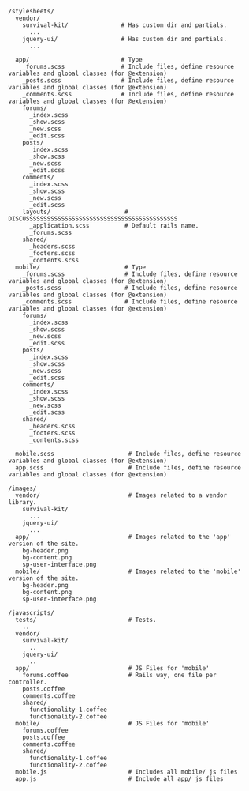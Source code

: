     /stylesheets/
      vendor/
        survival-kit/               # Has custom dir and partials.
          ...
        jquery-ui/                  # Has custom dir and partials.
          ...

      app/                          # Type
        _forums.scss                # Include files, define resource variables and global classes (for @extension)
        _posts.scss                 # Include files, define resource variables and global classes (for @extension)
        _comments.scss              # Include files, define resource variables and global classes (for @extension)
        forums/                      
          _index.scss               
          _show.scss                
          _new.scss                 
          _edit.scss                
        posts/                      
          _index.scss               
          _show.scss                
          _new.scss                 
          _edit.scss                
        comments/                   
          _index.scss               
          _show.scss                
          _new.scss                 
          _edit.scss                
        layouts/                     # DISCUSSSSSSSSSSSSSSSSSSSSSSSSSSSSSSSSSSSSSSSSSSS
          _application.scss          # Default rails name.
          _forums.scss
        shared/                       
          _headers.scss               
          _footers.scss               
          _contents.scss               
      mobile/                        # Type
        _forums.scss                 # Include files, define resource variables and global classes (for @extension)
        _posts.scss                  # Include files, define resource variables and global classes (for @extension)
        _comments.scss               # Include files, define resource variables and global classes (for @extension)          
        forums/                      
          _index.scss               
          _show.scss                  
          _new.scss                   
          _edit.scss                  
        posts/                      
          _index.scss               
          _show.scss                  
          _new.scss                   
          _edit.scss                  
        comments/                   
          _index.scss               
          _show.scss                  
          _new.scss                   
          _edit.scss                
        shared/                      
          _headers.scss              
          _footers.scss              
          _contents.scss              
                                  
      mobile.scss                     # Include files, define resource variables and global classes (for @extension)
      app.scss                        # Include files, define resource variables and global classes (for @extension)
                         
    /images/                         
      vendor/                         # Images related to a vendor library.
        survival-kit/                
          ...                        
        jquery-ui/                   
          ...                        
      app/                            # Images related to the 'app' version of the site.
        bg-header.png                
        bg-content.png               
        sp-user-interface.png        
      mobile/                         # Images related to the 'mobile' version of the site.
        bg-header.png                
        bg-content.png               
        sp-user-interface.png        
                         
    /javascripts/                    
      tests/                          # Tests.
        ..                           
      vendor/                        
        survival-kit/                
          ..                         
        jquery-ui/                   
          ..                         
      app/                            # JS Files for 'mobile'
        forums.coffee                 # Rails way, one file per controller.
        posts.coffee                 
        comments.coffee              
        shared/                      
          functionality-1.coffee     
          functionality-2.coffee     
      mobile/                         # JS Files for 'mobile'
        forums.coffee
        posts.coffee
        comments.coffee
        shared/
          functionality-1.coffee
          functionality-2.coffee
      mobile.js                       # Includes all mobile/ js files
      app.js                          # Include all app/ js files